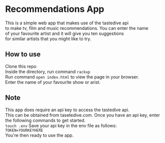 Recommendations App
===================

This is a simple web app that makes use of the tastedive api   
to make tv, film and music recommendations. You can enter the name  
of your favourite artist and it will give you ten suggestions  
for similar artists that you might like to try. 

## How to use ##
Clone this repo   
Inside the directory, run command `rackup `  
Run command `open index.html` to view the page in your browser.  
Enter the name of your favourite show or arist.

## Note ##
This app does require an api key to access the tastedive api.  
This can be obtained from tasetedive.com.
Once you have an api key, enter the following commands to get started.  
`touch .env`
Save your api key in the env file as follows:  
`TOKEN=YOURKEYHERE`  
You're then ready to use the app.
